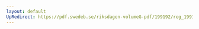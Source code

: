 ```yaml
---
layout: default
UpRedirect: https://pdf.swedeb.se/riksdagen-volumeG-pdf/199192/reg_199192/reg_199192_0093.pdf
---
```


